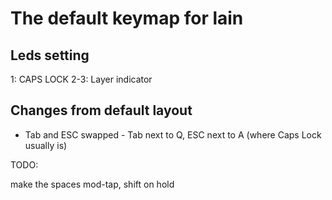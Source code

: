 # The default keymap for lain

## Leds setting
1: CAPS LOCK
2-3: Layer indicator

## Changes from default layout

- Tab and ESC swapped - Tab next to Q, ESC next to A (where Caps Lock usually is)

TODO:

make the spaces mod-tap, shift on hold
